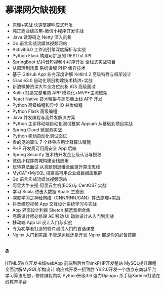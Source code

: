 ﻿# 慕课网欠缺视频

- 原理+实战 快速掌握响应式开发
- 纯正商业级应用-微信小程序开发实战
- Java 读源码之 Netty 深入剖析
- Go 语言实战流媒体视频网站
- Activiti6.0 工作流引擎深度解析与实战
- Python Flask 构建可扩展的 RESTful API
- SpringBoot 仿抖音短视频小程序开发 全栈式实战项目
- 从原理到场景 系统讲解 PHP 缓存技术
- 基于 GitHub App 业务深度讲解 Kotlin1.2 高级特性与框架设计
- Gradle3.0 自动化项目构建技术精讲+实战
- 新浪微博资深大牛全方位剖析 iOS 高级面试
- Kotlin 打造完整电商 APP 模块化+MVP+主流框架
- React Native 技术精讲与高质量上线 APP 开发
- Python 高级编程和异步 IO 并发编程
- Python Flask 高级编程
- Java 并发编程与高并发解决方案
- Python 主讲移动端自动化测试框架 Appium 从基础到项目实战
- Spring Cloud 微服务实战
- Python 移动自动化测试面试
- 看的见的算法 7 个经典应用诠释算法精髓
- PHP 开发高可用高安全 App 后端
- Spring Security 技术栈开发企业级认证与授权
- 微信小程序商城构建全栈应用
- 玩转算法面试 从真题到思维全面提升算法思维
- MyCAT+MySQL 搭建高可用企业级数据库集群
- Go 语言实战流媒体视频网站
- 阿里大牛亲授 阿里云主机(ECS)与 CentOS7 实战
- 学习 Scala 进击大数据 Spark 生态圈
- 深度学习之神经网络（CNN/RNN/GAN）算法原理+实战
- 抖音级短视频 App 交互设计系统学习与实战
- App 界面设计利器 Sketch 精选案例合集
- 高薪设计师必修课 AE 移动 UI 动效设计从入门到实战
- 移动端 App UI 设计入门与实战
- 专为初学者打造的软件测试入门的首选课堂
- Nginx 入门到实践 不管是运维还是开发 Nginx 都是你的必备技能

## a

HTML5独立开发书城webApp
前端到后台ThinkPHP开发整站
MySQL提升课程 全面讲解MySQL架构设计
响应式开发一招致胜
Yii 2.0开发一个仿京东商城平台
学习算法思想，修炼编程内功
Python升级3.6 强力Django+杀手级Xadmin打造在线教育平台
